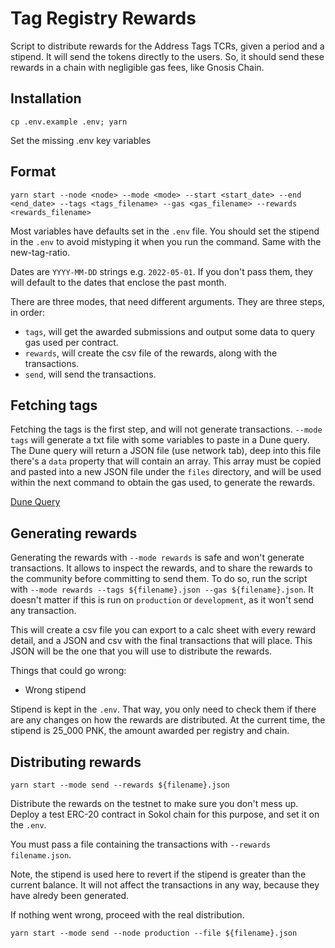 # Tag Registry Rewards

Script to distribute rewards for the Address Tags TCRs, given a period and a stipend. It will send the tokens directly to the users. So, it should send these rewards in a chain with negligible gas fees, like Gnosis Chain.

## Installation

`cp .env.example .env; yarn`

Set the missing .env key variables

## Format

`yarn start --node <node> --mode <mode> --start <start_date> --end <end_date> --tags <tags_filename> --gas <gas_filename> --rewards <rewards_filename>`

Most variables have defaults set in the `.env` file. You should set the stipend in the `.env` to avoid mistyping it when you run the command. Same with the new-tag-ratio.

Dates are `YYYY-MM-DD` strings e.g. `2022-05-01`. If you don't pass them, they will default to the dates that enclose the past month.

There are three modes, that need different arguments. They are three steps, in order:

- `tags`, will get the awarded submissions and output some data to query gas used per contract.
- `rewards`, will create the csv file of the rewards, along with the transactions.
- `send`, will send the transactions.

## Fetching tags

Fetching the tags is the first step, and will not generate transactions. `--mode tags` will generate a txt file with some variables to paste in a Dune query. The Dune query will return a JSON file (use network tab), deep into this file there's a `data` property that will contain an array. This array must be copied and pasted into a new JSON file under the `files` directory, and will be used within the next command to obtain the gas used, to generate the rewards.

[Dune Query](https://dune.com/queries/3078126) 

## Generating rewards

Generating the rewards with `--mode rewards` is safe and won't generate transactions. It allows to inspect the rewards, and to share the rewards to the community before committing to send them. To do so, run the script with `--mode rewards --tags ${filename}.json --gas ${filename}.json`. It doesn't matter if this is run on `production` or `development`, as it won't send any transaction.

This will create a csv file you can export to a calc sheet with every reward detail, and a JSON and csv with the final transactions that will place. This JSON will be the one that you will use to distribute the rewards.

Things that could go wrong:

- Wrong stipend

Stipend is kept in the `.env`. That way, you only need to check them if there are any changes on how the rewards are distributed. At the current time, the stipend is 25_000 PNK, the amount awarded per registry and chain.

## Distributing rewards

`yarn start --mode send --rewards ${filename}.json`

Distribute the rewards on the testnet to make sure you don't mess up. Deploy a test ERC-20 contract in Sokol chain for this purpose, and set it on the `.env`.

You must pass a file containing the transactions with `--rewards filename.json`.

Note, the stipend is used here to revert if the stipend is greater than the current balance. It will not affect the transactions in any way, because they have alredy been generated.

If nothing went wrong, proceed with the real distribution.

`yarn start --mode send --node production --file ${filename}.json`
